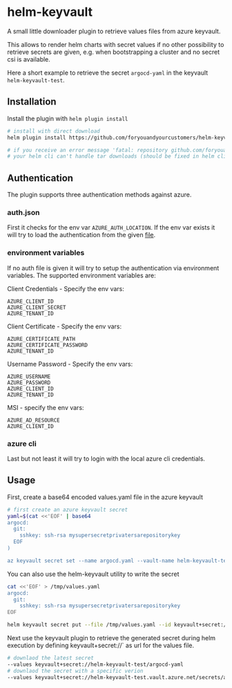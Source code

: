 # helm-keyvault

A small little downloader plugin to retrieve values files from azure keyvault.

This allows to render helm charts with secret values if no other possibility to retrieve secrets
are given, e.g. when bootstrapping a cluster and no secret csi is available.

Here a short example to retrieve the secret `argocd-yaml` in the keyvault `helm-keyvault-test`.

## Installation

Install the plugin with `helm plugin install`

```bash
# install with direct download
helm plugin install https://github.com/foryouandyourcustomers/helm-keyvault/releases/download/0.1.0/helm-keyvault_Linux_x86_64.tar.gz

# if you receive an error message 'fatal: repository github.com/foryouandyourcustomers/helm-keyvault/releases/download/0.0.2/helm-keyvault_Linux_x86_64.tar.gz/ not found 
# your helm cli can't handle tar downloads (should be fixed in helm cli v3.8!). You need to install the plugin manually
```

## Authentication

The plugin supports three authentication methods against azure.


### auth.json
First it checks for the env var `AZURE_AUTH_LOCATION`. If the env var exists it will try to load the
authentication from the given [file](https://docs.microsoft.com/en-us/dotnet/azure/sdk/authentication#mgmt-file). 

### environment variables
If no auth file is given it will try to setup the authentication via environment variables.
The supported environment variables are:

Client Credentials - Specify the env vars:

    AZURE_CLIENT_ID
    AZURE_CLIENT_SECRET
    AZURE_TENANT_ID

Client Certificate - Specify the env vars:

    AZURE_CERTIFICATE_PATH
    AZURE_CERTIFICATE_PASSWORD
    AZURE_TENANT_ID

Username Password - Specify the env vars:

    AZURE_USERNAME
    AZURE_PASSWORD
    AZURE_CLIENT_ID
    AZURE_TENANT_ID

MSI - specify the env vars:

    AZURE_AD_RESOURCE
    AZURE_CLIENT_ID

### azure cli
Last but not least it will try to login with the local azure cli credentials.

## Usage

First, create a base64 encoded values.yaml file in the azure keyvault
```bash
# first create an azure keyvault secret
yaml=$(cat <<'EOF' | base64
argocd:
  git:
    sshkey: ssh-rsa mysupersecretprivatersarepositorykey
  EOF
)

az keyvault secret set --name argocd.yaml --vault-name helm-keyvault-test --value $yaml --encoding base64
```

You can also use the helm-keyvault utility to write the secret
```bash
cat <<'EOF' > /tmp/values.yaml
argocd:
  git:
    sshkey: ssh-rsa mysupersecretprivatersarepositorykey
EOF

helm keyvault secret put --file /tmp/values.yaml --id keyvault+secret://helm-keyvault-test.vault.azure.net/secrets/argocd-yaml
```

Next use the keyvault plugin to retrieve the generated secret during helm execution by defining
keyvault+secret://` as url for the values file.

```bash
# downlaod the latest secret
--values keyvault+secret://helm-keyvault-test/argocd-yaml
# downlaod the secret with a specific verion
--values keyvault+secret://helm-keyvault-test.vault.azure.net/secrets/argocd-yaml/2d6e0430c0724ad1bdc277af8b549c57
```
